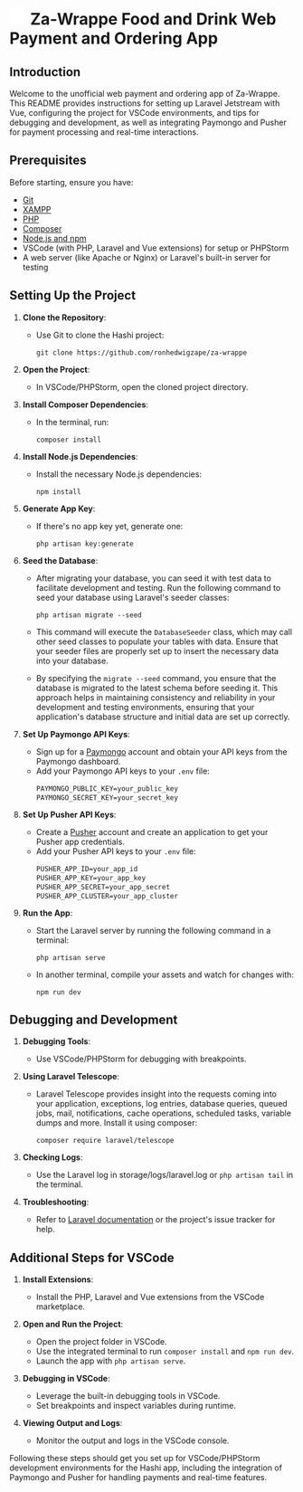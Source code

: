 # <img src="public/FastFoodSharp.svg" style="height: 30px;"> Za-Wrappe Food and Drink Web Payment and Ordering App

## Introduction
Welcome to the unofficial web payment and ordering app of Za-Wrappe. This README provides instructions for setting up Laravel Jetstream with Vue, configuring the project for VSCode environments, and tips for debugging and development, as well as integrating Paymongo and Pusher for payment processing and real-time interactions.

## Prerequisites
Before starting, ensure you have:
- [Git](https://git-scm.com/)
- [XAMPP](https://www.apachefriends.org/download.html)
- [PHP](https://www.php.net/)
- [Composer](https://getcomposer.org/)
- [Node.js and npm](https://nodejs.org/)
- VSCode (with PHP, Laravel and Vue extensions) for setup or PHPStorm
- A web server (like Apache or Nginx) or Laravel's built-in server for testing

## Setting Up the Project
1. **Clone the Repository**:
    - Use Git to clone the Hashi project:
      ```
      git clone https://github.com/ronhedwigzape/za-wrappe
      ```

2. **Open the Project**:
    - In VSCode/PHPStorm, open the cloned project directory.

3. **Install Composer Dependencies**:
    - In the terminal, run:
      ```
      composer install
      ```

4. **Install Node.js Dependencies**:
    - Install the necessary Node.js dependencies:
      ```
      npm install
      ```

5. **Generate App Key**:
    - If there's no app key yet, generate one:
      ```
      php artisan key:generate
      ```

6. **Seed the Database**:
    - After migrating your database, you can seed it with test data to facilitate development and testing. Run the following command to seed your database using Laravel's seeder classes:
      ```
      php artisan migrate --seed
      ```
      
    - This command will execute the `DatabaseSeeder` class, which may call other seed classes to populate your tables with data. Ensure that your seeder files are properly set up to insert the necessary data into your database.
     
    - By specifying the `migrate --seed` command, you ensure that the database is migrated to the latest schema before seeding it. This approach helps in maintaining consistency and reliability in your development and testing environments, ensuring that your application's database structure and initial data are set up correctly.

7. **Set Up Paymongo API Keys**:
    - Sign up for a [Paymongo](https://www.paymongo.com/) account and obtain your API keys from the Paymongo dashboard.
    - Add your Paymongo API keys to your `.env` file:
      ```env
      PAYMONGO_PUBLIC_KEY=your_public_key
      PAYMONGO_SECRET_KEY=your_secret_key
      ```

8. **Set Up Pusher API Keys**:
    - Create a [Pusher](https://pusher.com/) account and create an application to get your Pusher app credentials.
    - Add your Pusher API keys to your `.env` file:
      ```env
      PUSHER_APP_ID=your_app_id
      PUSHER_APP_KEY=your_app_key
      PUSHER_APP_SECRET=your_app_secret
      PUSHER_APP_CLUSTER=your_app_cluster
      ```

9. **Run the App**:
    - Start the Laravel server by running the following command in a terminal:
      ```
      php artisan serve
      ```
    - In another terminal, compile your assets and watch for changes with:
      ```
      npm run dev
      ```

## Debugging and Development
1. **Debugging Tools**:
    - Use VSCode/PHPStorm for debugging with breakpoints.

2. **Using Laravel Telescope**:
    - Laravel Telescope provides insight into the requests coming into your application, exceptions, log entries, database queries, queued jobs, mail, notifications, cache operations, scheduled tasks, variable dumps and more. Install it using composer:
      ```
      composer require laravel/telescope
      ```

3. **Checking Logs**:
    - Use the Laravel log in storage/logs/laravel.log or `php artisan tail` in the terminal.

4. **Troubleshooting**:
    - Refer to [Laravel documentation](https://laravel.com/docs/10.x/telescope) or the project's issue tracker for help.

## Additional Steps for VSCode
1. **Install Extensions**:
    - Install the PHP, Laravel and Vue extensions from the VSCode marketplace.

2. **Open and Run the Project**:
    - Open the project folder in VSCode.
    - Use the integrated terminal to run `composer install` and `npm run dev`.
    - Launch the app with `php artisan serve`.

3. **Debugging in VSCode**:
    - Leverage the built-in debugging tools in VSCode.
    - Set breakpoints and inspect variables during runtime.

4. **Viewing Output and Logs**:
    - Monitor the output and logs in the VSCode console.

Following these steps should get you set up for VSCode/PHPStorm development environments for the Hashi app, including the integration of Paymongo and Pusher for handling payments and real-time features.
